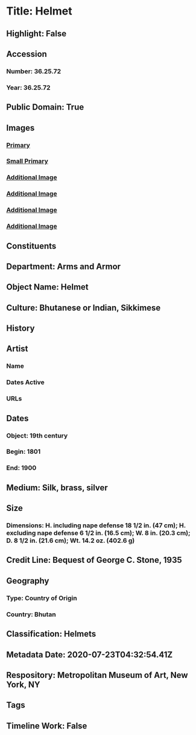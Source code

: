 # Title: Helmet
## Highlight: False
## Accession
### Number: 36.25.72
### Year: 36.25.72
## Public Domain: True
## Images
### [Primary](https://images.metmuseum.org/CRDImages/aa/original/36.25.72_009AA2015.jpg)
### [Small Primary](https://images.metmuseum.org/CRDImages/aa/web-large/36.25.72_009AA2015.jpg)
### [Additional Image](https://images.metmuseum.org/CRDImages/aa/original/36.25.72_004AA2015.jpg)
### [Additional Image](https://images.metmuseum.org/CRDImages/aa/original/36.25.72_006AA2015.jpg)
### [Additional Image](https://images.metmuseum.org/CRDImages/aa/original/36.25.72_007AA2015.jpg)
### [Additional Image](https://images.metmuseum.org/CRDImages/aa/original/36.25.72_008AA2015.jpg)
## Constituents
## Department: Arms and Armor
## Object Name: Helmet
## Culture: Bhutanese or Indian, Sikkimese
## History
## Artist
### Name
### Dates Active
### URLs
## Dates
### Object: 19th century
### Begin: 1801
### End: 1900
## Medium: Silk, brass, silver
## Size
### Dimensions: H. including nape defense 18 1/2 in. (47 cm); H. excluding nape defense 6 1/2 in. (16.5 cm); W. 8 in. (20.3 cm); D. 8 1/2 in. (21.6 cm); Wt. 14.2 oz. (402.6 g)
## Credit Line: Bequest of George C. Stone, 1935
## Geography
### Type: Country of Origin
### Country: Bhutan
## Classification: Helmets
## Metadata Date: 2020-07-23T04:32:54.41Z
## Respository: Metropolitan Museum of Art, New York, NY
## Tags
## Timeline Work: False